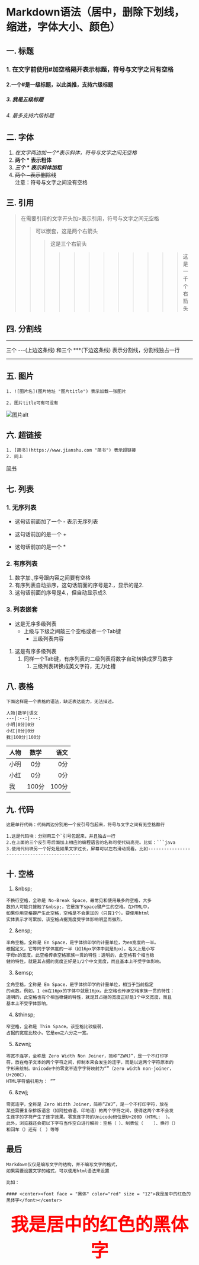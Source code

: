 # Markdown语法（居中，删除下划线，缩进，字体大小、颜色）

## 一. 标题

### 1. 在文字前使用#加空格隔开表示标题，符号与文字之间有空格
#### 2.一个#是一级标题，以此类推，支持六级标题
##### 3. 我是五级标题
###### 4. 最多支持六级标题

## 二. 字体
1. *在文字两边加一个\*表示斜体，符号与文字之间无空格* 
2. **两个 * 表示粗体**
3. ***三个 * 表示斜体加粗***
4. ~~两个 \~表示删除线~~ \
注意：符号与文字之间没有空格

## 三. 引用
>在需要引用的文字开头加>表示引用，符号与文字之间无空格
>>可以嵌套，这是两个右箭头
>>>这是三个右箭头
>>>>>>>>>>>>这是一千个右箭头
## 四. 分割线
---
三个 ---(上边这条线) 和三个 ***(下边这条线) 表示分割线，分割线独占一行
***

## 五. 图片
~~~
1. ![图片名](图片地址 "图片title") 表示加载一张图片

2. 图片title可有可没有
~~~
![图片alt](www.baidu.com/img/bd_logo1.png?where=super "图片title")

## 六. 超链接
~~~
1. [简书](https://www.jianshu.com "简书") 表示超链接
2. 同上
~~~
[简书](https://www.jianshu.com "简书")

## 七. 列表
### 1. 无序列表
- 这句话前面加了一个 - 表示无序列表
+ 这句话前加的是一个 +
* 这句话前加的是一个 *
### 2. 有序列表
1. 数字加.,序号跟内容之间要有空格
2. 有序列表自动排序，这句话前面的序号是2.，显示的是2.
4. 这句话前面的序号是4.，但自动显示成3.
### 3. 列表嵌套

- 这是无序多级列表
   - 上级与下级之间敲三个空格或者一个Tab键
     - 三级列表内容
    
1. 这是有序多级列表
    1. 同样一个Tab键，有序列表的二级列表将数字自动转换成罗马数字
        1. 三级列表转换成英文字符，无力吐槽
## 八. 表格
~~~
下面这样是一个表格的语法，缺乏表达能力，无法描述。

人物|数学|语文
---|:--:|---:
小明|0分|0分
小红|0分|0分
我|100分|100分
~~~
人物|数学|语文
---|:--:|---:
小明|0分|0分
小红|0分|0分
我|100分|100分

## 九. 代码
`这是单行代码：代码两边分别用一个反引号包起来，符号与文字之间有无空格都行`

```
1.这是代码块：分别用三个`引号包起来，并且独占一行
2.在上面的三个反引号后面加上相应的编程语言的名称可使代码高亮。比如：```java
3.使用代码块另一个好处是如果文字过长，屏幕可以左右滑动观看。比如--------------------------------------------
```
## 十. 空格
1. \&nbsp;
```
不换行空格，全称是 No-Break Space，最常见和使用最多的空格，大多
数的人可能只接触了&nbsp;，它是按下space键产生的空格。在HTML中，
如果你用空格键产生此空格，空格是不会累加的（只算1个）。要使用html
实体表示才可累加，该空格占据宽度受字体影响明显而强烈。
```
2. \&ensp;
```
半角空格，全称是 En Space，是字体排印学的计量单位，为em宽度的一半。
根据定义，它等同于字体度的一半（如16px字体中就是8px）。名义上是小写
字母n的宽度。此空格传承空格家族一贯的特性：透明的，此空格有个相当稳
健的特性，就是其占据的宽度正好是1/2个中文宽度，而且基本上不受字体影响。
```
3. \&emsp;
```
全角空格，全称是 Em Space，是字体排印学的计量单位，相当于当前指定
的点数。例如，1 em在16px的字体中就是16px。此空格也传承空格家族一贯的特性：
透明的，此空格也有个相当稳健的特性，就是其占据的宽度正好是1个中文宽度，而且
基本上不受字体影响。
```
4. \&thinsp;
```
窄空格，全称是 Thin Space。该空格比较瘦弱，
占据的宽度比较小。它是em之六分之一宽。
```
5. \&zwnj;
```
零宽不连字，全称是 Zero Width Non Joiner，简称“ZWNJ”，是一个不打印字
符，放在电子文本的两个字符之间，抑制本来会发生的连字，而是以这两个字符原本的
字形来绘制。Unicode中的零宽不连字字符映射为“”（zero width non-joiner，U+200C），
HTML字符值引用为： “‌”
```
6. \&zwj;
```
零宽连字，全称是 Zero Width Joiner，简称“ZWJ”，是一个不打印字符，放在
某些需要复杂排版语言（如阿拉伯语、印地语）的两个字符之间，使得这两个本不会发
生连字的字符产生了连字效果。零宽连字符的Unicode码位是U+200D (HTML: ‍ ‍）。
此外，浏览器还会把以下字符当作空白进行解析：空格（ ）、制表位（	）、换行（）
和回车（）还有（　）等等
```
## 最后

```
Markdown仅仅是编写文字的结构，并不编写文字的格式，
如果需要设置文字的格式，可以使用html语法来设置

比如：

#### <center><font face = "黑体" color="red" size = "12">我是居中的红色的黑体字</font></center>
```

#### <center><font face = "黑体" color="red" size = "12">我是居中的红色的黑体字</font></center>











